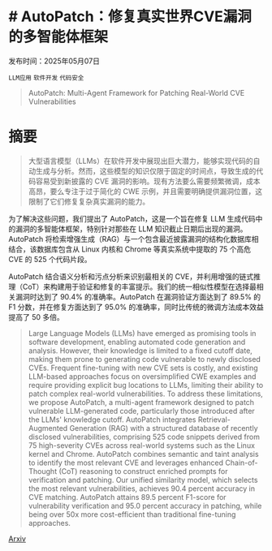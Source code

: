 # # **AutoPatch：修复真实世界CVE漏洞的多智能体框架**

发布时间：2025年05月07日

`LLM应用` `软件开发` `代码安全`

> AutoPatch: Multi-Agent Framework for Patching Real-World CVE Vulnerabilities

# 摘要

> 大型语言模型（LLMs）在软件开发中展现出巨大潜力，能够实现代码的自动生成与分析。然而，这些模型的知识仅限于固定的时间点，导致生成的代码容易受到新披露的 CVE 漏洞的影响。现有方法要么需要频繁微调，成本高昂，要么专注于过于简化的 CWE 示例，并且需要明确提供漏洞位置，这限制了它们修复复杂真实漏洞的能力。

为了解决这些问题，我们提出了 AutoPatch，这是一个旨在修复 LLM 生成代码中的漏洞的多智能体框架，特别针对那些在 LLM 知识截止日期后出现的漏洞。AutoPatch 将检索增强生成（RAG）与一个包含最近披露漏洞的结构化数据库相结合，该数据库包含从 Linux 内核和 Chrome 等真实系统中提取的 75 个高危 CVE 的 525 个代码片段。

AutoPatch 结合语义分析和污点分析来识别最相关的 CVE，并利用增强的链式推理（CoT）来构建用于验证和修复的丰富提示。我们的统一相似性模型在选择最相关漏洞时达到了 90.4% 的准确率。AutoPatch 在漏洞验证方面达到了 89.5% 的 F1 分数，并在修复方面达到了 95.0% 的准确率，同时比传统的微调方法成本效益提高了 50 多倍。

> Large Language Models (LLMs) have emerged as promising tools in software development, enabling automated code generation and analysis. However, their knowledge is limited to a fixed cutoff date, making them prone to generating code vulnerable to newly disclosed CVEs. Frequent fine-tuning with new CVE sets is costly, and existing LLM-based approaches focus on oversimplified CWE examples and require providing explicit bug locations to LLMs, limiting their ability to patch complex real-world vulnerabilities. To address these limitations, we propose AutoPatch, a multi-agent framework designed to patch vulnerable LLM-generated code, particularly those introduced after the LLMs' knowledge cutoff. AutoPatch integrates Retrieval-Augmented Generation (RAG) with a structured database of recently disclosed vulnerabilities, comprising 525 code snippets derived from 75 high-severity CVEs across real-world systems such as the Linux kernel and Chrome. AutoPatch combines semantic and taint analysis to identify the most relevant CVE and leverages enhanced Chain-of-Thought (CoT) reasoning to construct enriched prompts for verification and patching. Our unified similarity model, which selects the most relevant vulnerabilities, achieves 90.4 percent accuracy in CVE matching. AutoPatch attains 89.5 percent F1-score for vulnerability verification and 95.0 percent accuracy in patching, while being over 50x more cost-efficient than traditional fine-tuning approaches.

[Arxiv](https://arxiv.org/abs/2505.04195)